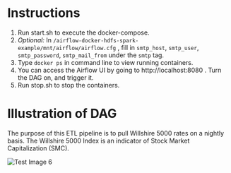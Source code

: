 # Instructions
1. Run start.sh to execute the docker-compose.
2. *Optional:* In ```/airflow-docker-hdfs-spark-example/mnt/airflow/airflow.cfg``` , fill in ```smtp_host```, ```smtp_user```, ```smtp_password```, ```smtp_mail_from``` under the ```smtp``` tag. 
3. Type ```docker ps``` in command line to view running containers.
4. You can access the Airflow UI by going to http://localhost:8080 . Turn the DAG on, and trigger it. 
5. Run stop.sh to stop the containers. 

# Illustration of DAG
The purpose of this ETL pipeline is to pull Willshire 5000 rates on a nightly basis. The Willshire 5000 Index is an indicator of Stock Market Capitalization (SMC). 

![Test Image 6](https://github.com/angelotc/airflow-docker-hdfs-spark-example/blob/master/dag-example.png)


